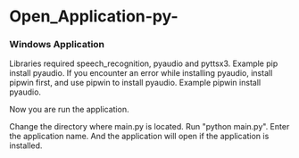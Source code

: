 # Open_Application-py-
<h3>Windows Application</h3>
<p>Libraries required speech_recognition, pyaudio and pyttsx3. Example pip install pyaudio. If you encounter an error while installing pyaudio, install pipwin first, and use pipwin to install pyaudio. Example pipwin install pyaudio.</p>
<p>Now you are run the application.</p>
<p>Change the directory where main.py is located. Run "python main.py". Enter the application name. And the application will open if the application is installed.</p>
